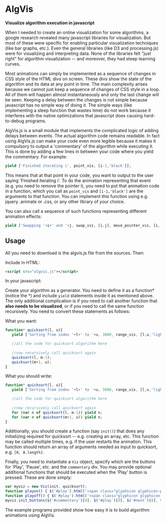 AlgVis
======

**Visualize algorithm execution in javascript**

When I needed to create an online visualization for some algorithms, a google research revealed many javascript libraries for visualization. But most of these were specific for enabling particular visualization techniques (like bar graphs, etc.). Even the general libraries (like D3 and processing.js) were for visualizing and interpreting data. None of the libraries felt "just right" for algorithm visualization -- and moreover, they had steep learning curves.

Most animations can simply be implemented as a sequence of changes in CSS style of the HTML divs on screen. These divs show the state of the algorithm and its data at any point in time. The main complexity arises because we cannot just keep a sequence of changes of CSS style in a loop. All of them will happen almost instantaneously and only the last change will be seen. Keeping a delay between the changes is not simple because javascript has no simple way of doing it. The simple ways (like implementing a sleep function that wastes time) do not work because it interferes with the native optimizations that javascript does causing hard-to-debug programs.

AlgVis.js is a small module that implements the complicated logic of adding delays between events. The actual algorithm code remains readable. In fact using AlgVis.js can make your code even more legible because it makes it compulsory to output a 'commentary' of the algorithm while executing it. This is done by adding a few lines in between your code where you yield the commentary. For example:

``` javascript
yield ['Finished iterating i', point_vis, [i-1,'black']];
```

This means that at that point in your code, you want to output to the user saying 'Finished iterating i'. To do the animation representing that event (e.g. you need to remove the pointer i), you need to put that animation code in a function, which you call as `point_vis` and  `[i-1,'black']` are the arguments to that function. You can implement this function using e.g. jquery .animate or .css, or any other library of your choice.

You can also call a sequence of such functions representing different animation effects:

``` javascript
yield ['Swapping '+i+' and '+j, swap_vis, [i,j], move_pointer_vis, [i,'black',j,'red']];
```

Usage
-----

All you need to download is the algvis.js file from the sources. Then:

Include in HTML:

``` html
<script src="algvis.js"></script>
```

In your javascript:

Create your algorithm as a generator. You need to define it as a function\* (notice the \*) and include `yield` statements inside it as mentioned above. The only additional complication is if you need to call another function that **also needs to be visualized**, or if you need to call the same function recursively. You need to convert these statements as follows:

What you want:

``` javascript
function* quicksort(l, u){
   yield ['Sorting from index '+l+' to '+u, 3000, range_vis, [l,u,'lightcyan']];

   //all the code for quicksort algorithm here
   
   //now recursively call quicksort again
   quicksort(l, m-1);
   quicksort(m+1, u);
}
```

What you should write:

``` javascript
function* quicksort(l, u){
   yield ['Sorting from index '+l+' to '+u, 3000, range_vis, [l,u,'lightcyan']];

   //all the code for quicksort algorithm here
   
   //now recursively call quicksort again
   for (var n of quicksort(l, m-1)) yield n;
   for (var n of quicksort(m+1, u)) yield n;
}
```

Additionally, you should create a function (say `init()`) that does any initializing required for quicksort -- e.g. creating an array, etc. This function may be called multiple times, e.g. if the user restarts the animation. This function should return an array of arguments needed as input to quicksort, e.g. `[0, A.length]`.

Finally, you need to instantiate a `Viz` object, specify which are the buttons for 'Play', 'Pause', etc. and the `commentary` div. You may provide optional additional functions that should be executed when the 'Play' button is pressed. These are done simply:

``` javascript
var myviz = new Viz(init, quicksort);
function playon() { $('#play').html('<span class="glyphicon glyphicon-play"></span>'); }
function playoff() { $('#play').html('<span class="glyphicon glyphicon-pause"></span>'); }
myviz.init_buttons($('#commentary')[0], $('#play')[0], $('#next')[0], $('#stop')[0], playon, playoff);
```

The example programs provided show how easy it is to build algorithm animations using AlgVis.
